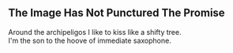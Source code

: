 The Image Has Not Punctured The Promise
---------------------------------------
Around the archipeligos I like to kiss like a shifty tree.  
I'm the son to the hoove of immediate saxophone.  
